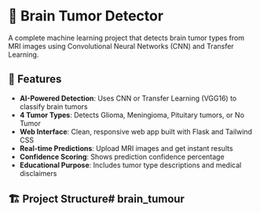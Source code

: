 # 🧠 Brain Tumor Detector

A complete machine learning project that detects brain tumor types from MRI images using Convolutional Neural Networks (CNN) and Transfer Learning.

## 🎯 Features

- **AI-Powered Detection**: Uses CNN or Transfer Learning (VGG16) to classify brain tumors
- **4 Tumor Types**: Detects Glioma, Meningioma, Pituitary tumors, or No Tumor
- **Web Interface**: Clean, responsive web app built with Flask and Tailwind CSS
- **Real-time Predictions**: Upload MRI images and get instant results
- **Confidence Scoring**: Shows prediction confidence percentage
- **Educational Purpose**: Includes tumor type descriptions and medical disclaimers

## 🏗️ Project Structure# brain_tumour
